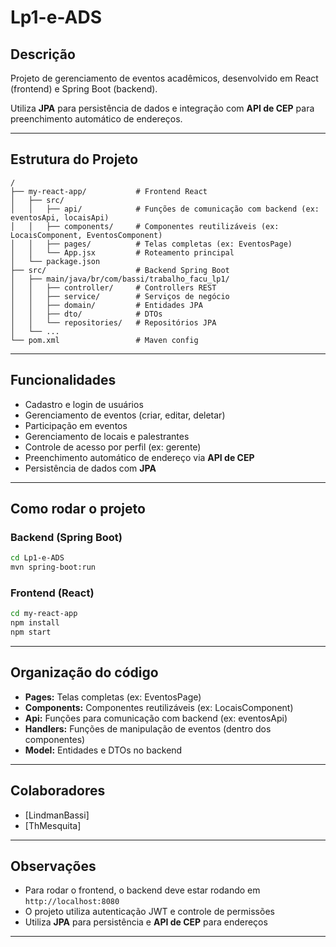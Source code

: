 # Lp1-e-ADS

## Descrição

Projeto de gerenciamento de eventos acadêmicos, desenvolvido em React (frontend) e Spring Boot (backend).

Utiliza **JPA** para persistência de dados e integração com **API de CEP** para preenchimento automático de endereços.

---

## Estrutura do Projeto

```
/
├── my-react-app/           # Frontend React
│   ├── src/
│   │   ├── api/            # Funções de comunicação com backend (ex: eventosApi, locaisApi)
│   │   ├── components/     # Componentes reutilizáveis (ex: LocaisComponent, EventosComponent)
│   │   ├── pages/          # Telas completas (ex: EventosPage)
│   │   └── App.jsx         # Roteamento principal
│   └── package.json
├── src/                    # Backend Spring Boot
│   ├── main/java/br/com/bassi/trabalho_facu_lp1/
│   │   ├── controller/     # Controllers REST
│   │   ├── service/        # Serviços de negócio
│   │   ├── domain/         # Entidades JPA
│   │   ├── dto/            # DTOs
│   │   └── repositories/   # Repositórios JPA
│   └── ...
└── pom.xml                 # Maven config
```

---

## Funcionalidades

- Cadastro e login de usuários
- Gerenciamento de eventos (criar, editar, deletar)
- Participação em eventos
- Gerenciamento de locais e palestrantes
- Controle de acesso por perfil (ex: gerente)
- Preenchimento automático de endereço via **API de CEP**
- Persistência de dados com **JPA**

---

## Como rodar o projeto

### Backend (Spring Boot)

```bash
cd Lp1-e-ADS
mvn spring-boot:run
```

### Frontend (React)

```bash
cd my-react-app
npm install
npm start
```

---

## Organização do código

- **Pages:** Telas completas (ex: EventosPage)
- **Components:** Componentes reutilizáveis (ex: LocaisComponent)
- **Api:** Funções para comunicação com backend (ex: eventosApi)
- **Handlers:** Funções de manipulação de eventos (dentro dos componentes)
- **Model:** Entidades e DTOs no backend

---

## Colaboradores

- [LindmanBassi]
- [ThMesquita]

---

## Observações

- Para rodar o frontend, o backend deve estar rodando em `http://localhost:8080`
- O projeto utiliza autenticação JWT e controle de permissões
- Utiliza **JPA** para persistência e **API de CEP** para endereços

---
